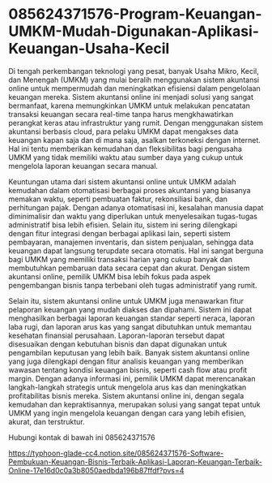 # 085624371576-Program-Keuangan-UMKM-Mudah-Digunakan-Aplikasi-Keuangan-Usaha-Kecil

Di tengah perkembangan teknologi yang pesat, banyak Usaha Mikro, Kecil, dan Menengah (UMKM) yang mulai beralih menggunakan sistem akuntansi online untuk mempermudah dan meningkatkan efisiensi dalam pengelolaan keuangan mereka. Sistem akuntansi online ini menjadi solusi yang sangat bermanfaat, karena memungkinkan UMKM untuk melakukan pencatatan transaksi keuangan secara real-time tanpa harus mengkhawatirkan perangkat keras atau infrastruktur yang rumit. Dengan menggunakan sistem akuntansi berbasis cloud, para pelaku UMKM dapat mengakses data keuangan kapan saja dan di mana saja, asalkan terkoneksi dengan internet. Hal ini tentu memberikan kemudahan dan fleksibilitas bagi pengusaha UMKM yang tidak memiliki waktu atau sumber daya yang cukup untuk mengelola laporan keuangan secara manual.

Keuntungan utama dari sistem akuntansi online untuk UMKM adalah kemudahan dalam otomatisasi berbagai proses akuntansi yang biasanya memakan waktu, seperti pembuatan faktur, rekonsiliasi bank, dan perhitungan pajak. Dengan adanya otomatisasi ini, kesalahan manusia dapat diminimalisir dan waktu yang diperlukan untuk menyelesaikan tugas-tugas administratif bisa lebih efisien. Selain itu, sistem ini sering dilengkapi dengan fitur integrasi dengan berbagai aplikasi lain, seperti sistem pembayaran, manajemen inventaris, dan sistem penjualan, sehingga data keuangan dapat langsung terupdate secara otomatis. Hal ini sangat berguna bagi UMKM yang memiliki transaksi harian yang cukup banyak dan membutuhkan pembaruan data secara cepat dan akurat. Dengan sistem akuntansi online, pemilik UMKM bisa lebih fokus pada aspek pengembangan bisnis tanpa terbebani oleh tugas administratif yang rumit.

Selain itu, sistem akuntansi online untuk UMKM juga menawarkan fitur pelaporan keuangan yang mudah diakses dan dipahami. Sistem ini dapat menghasilkan berbagai laporan keuangan standar seperti neraca, laporan laba rugi, dan laporan arus kas yang sangat dibutuhkan untuk memantau kesehatan finansial perusahaan. Laporan-laporan tersebut dapat disesuaikan dengan kebutuhan bisnis dan dapat digunakan untuk pengambilan keputusan yang lebih baik. Banyak sistem akuntansi online yang juga dilengkapi dengan fitur analisis keuangan yang memberikan wawasan tentang kondisi keuangan bisnis, seperti cash flow atau profit margin. Dengan adanya informasi ini, pemilik UMKM dapat merencanakan langkah-langkah strategis untuk mengelola arus kas dan meningkatkan profitabilitas bisnis mereka. Sistem akuntansi online ini, dengan segala kemudahan dan kepraktisannya, merupakan solusi yang sangat tepat untuk UMKM yang ingin mengelola keuangan dengan cara yang lebih efisien, akurat, dan terstruktur.

Hubungi kontak di bawah ini
085624371576

https://typhoon-glade-cc4.notion.site/085624371576-Software-Pembukuan-Keuangan-Bisnis-Terbaik-Aplikasi-Laporan-Keuangan-Terbaik-Online-17e16d0c0a3b8050aedbda196b87ffdf?pvs=4
